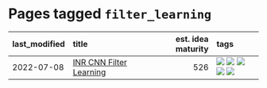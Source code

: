 # Pages tagged `filter_learning`

|last_modified|title|est. idea maturity|tags
|:---|:---|---:|:---|
|2022-07-08|[INR CNN Filter Learning](../INR_CNN_filter_learning.md)|526|[![](https://img.shields.io/badge/tag-CNN-e839f4)](../tags/CNN.md) [![](https://img.shields.io/badge/tag-INR-b08442)](../tags/INR.md) [![](https://img.shields.io/badge/tag-deep_learning-e6ab9)](../tags/deep_learning.md) [![](https://img.shields.io/badge/tag-experimental-3a20e)](../tags/experimental.md) [![](https://img.shields.io/badge/tag-filter_learning-abf295)](../tags/filter_learning.md)|
